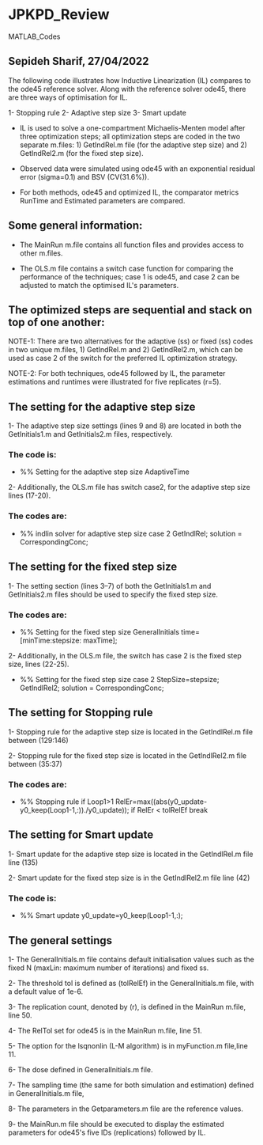 # JPKPD_Review
MATLAB_Codes

## Sepideh Sharif, 27/04/2022
The following code illustrates how Inductive Linearization (IL) compares to the ode45 reference solver. Along with the reference solver ode45, there are three ways of optimisation for IL.

1- Stopping rule
2- Adaptive step size
3- Smart update

- IL is used to solve a one-compartment Michaelis-Menten model after three optimization steps; all optimization steps are coded in the two separate m.files: 1) GetIndRel.m file (for the adaptive step size) and 2) GetIndRel2.m (for the fixed step size).

- Observed data were simulated using ode45 with an exponential residual error (sigma=0.1) and BSV (CV(31.6%)).

- For both methods, ode45 and optimized IL, the comparator metrics RunTime and Estimated parameters are compared.

##  Some general information:
- The MainRun m.file contains all function files and provides access to other m.files.

- The OLS.m file contains a switch case function for comparing the performance of the techniques; case 1 is ode45, and case 2 can be adjusted to match the optimised IL's parameters.

## The optimized steps are sequential and stack on top of one another:
NOTE-1: There are two alternatives for the adaptive (ss) or fixed (ss) codes in two unique m.files, 1) GetIndRel.m and 2) GetIndRel2.m, which can be used as case 2 of the switch for the preferred IL optimization strategy.

NOTE-2: For both techniques, ode45 followed by IL, the parameter estimations and runtimes were illustrated for five replicates (r=5).

## The setting for the adaptive step size
1- The adaptive step size settings (lines 9 and 8) are located in both the GetInitials1.m and GetInitials2.m files, respectively.

### The code is:

- %% Setting for the adaptive step size
  AdaptiveTime

2- Additionally, the OLS.m file has switch case2, for the adaptive step size lines (17-20).

### The codes are:

-  %% indlin solver for adaptive step size
     case 2
         GetIndlRel;
         solution = CorrespondingConc;

## The setting for the fixed step size
1- The setting section (lines 3–7) of both the GetInitials1.m and GetInitials2.m files should be used to specify the fixed step size.

### The codes are:

- %% Setting for the fixed step size
 GeneralInitials
 time=[minTime:stepsize: maxTime];
 

2- Additionally, in the OLS.m file, the switch has case 2 is the fixed step size, lines (22-25).

- %% Setting for the fixed step size
   case 2
        StepSize=stepsize;
        GetIndlRel2;
        solution = CorrespondingConc;
 
 ## The setting for Stopping rule
 1- Stopping rule for the adaptive step size is located in the GetIndlRel.m file between (129:146)

2- Stopping rule for the fixed step size is located in the GetIndlRel2.m file between (35:37)

### The codes are:

- %% Stopping rule
     if Loop1>1
        RelEr=max((abs(y0_update-y0_keep(Loop1-1,:))./y0_update));
        if RelEr < tolRelEf
        break
 
 ## The setting for Smart update
 1- Smart update for the adaptive step size is located in the GetIndlRel.m file line (135)

2- Smart update for the fixed step size is in the GetIndlRel2.m file line (42)

### The code is:

- %% Smart update
     y0_update=y0_keep(Loop1-1,:);
     
 ## The general settings
 1- The GeneralInitials.m file contains default initialisation values such as the fixed N (maxLin: maximum number of iterations) and fixed ss.

2- The threshold tol is defined as (tolRelEf) in the GeneralInitials.m file, with a default value of 1e-6.

3- The replication count, denoted by (r), is defined in the MainRun m.file, line 50.

4- The RelTol set for ode45 is in the MainRun m.file, line 51.

5- The option for the lsqnonlin (L-M algorithm) is in myFunction.m file,line 11. 

6- The dose defined in GeneralInitials.m file.

7- The sampling time (the same for both simulation and estimation) defined in GeneralInitials.m  file,

8- The parameters in the Getparameters.m file are the reference values.

9- the MainRun.m file should be executed to display the estimated parameters for ode45's five IDs (replications) followed by IL.

         
